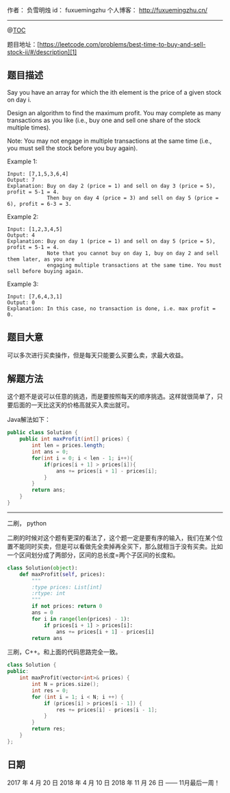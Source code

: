 
作者： 负雪明烛
id：	fuxuemingzhu
个人博客：	http://fuxuemingzhu.cn/

---
@[TOC](目录)

题目地址：[https://leetcode.com/problems/best-time-to-buy-and-sell-stock-ii/#/description][1]


## 题目描述


Say you have an array for which the ith element is the price of a given stock on day i.

Design an algorithm to find the maximum profit. You may complete as many transactions as you like (i.e., buy one and sell one share of the stock multiple times).

Note: You may not engage in multiple transactions at the same time (i.e., you must sell the stock before you buy again).

Example 1:

	Input: [7,1,5,3,6,4]
	Output: 7
	Explanation: Buy on day 2 (price = 1) and sell on day 3 (price = 5), profit = 5-1 = 4.
	             Then buy on day 4 (price = 3) and sell on day 5 (price = 6), profit = 6-3 = 3.

Example 2:

	Input: [1,2,3,4,5]
	Output: 4
	Explanation: Buy on day 1 (price = 1) and sell on day 5 (price = 5), profit = 5-1 = 4.
	             Note that you cannot buy on day 1, buy on day 2 and sell them later, as you are
	             engaging multiple transactions at the same time. You must sell before buying again.

Example 3:

	Input: [7,6,4,3,1]
	Output: 0
	Explanation: In this case, no transaction is done, i.e. max profit = 0.

## 题目大意

可以多次进行买卖操作，但是每天只能要么买要么卖，求最大收益。

## 解题方法


这个题不是说可以任意的挑选，而是要按照每天的顺序挑选。这样就很简单了，只要后面的一天比这天的价格高就买入卖出就可。

Java解法如下：

```java
public class Solution {
    public int maxProfit(int[] prices) {
        int len = prices.length;
        int ans = 0;
        for(int i = 0; i < len - 1; i++){
            if(prices[i + 1] > prices[i]){
                ans += prices[i + 1] - prices[i];
            }
        }
        return ans;
    }
}
```

----

二刷， python

二刷的时候对这个题有更深的看法了，这个题一定是要有序的输入，我们在某个位置不能同时买卖，但是可以看做先全卖掉再全买下，那么就相当于没有买卖。比如一个区间划分成了两部分，区间的总长度=两个子区间的长度和。

```python
class Solution(object):
    def maxProfit(self, prices):
        """
        :type prices: List[int]
        :rtype: int
        """
        if not prices: return 0
        ans = 0
        for i in range(len(prices) - 1):
            if prices[i + 1] > prices[i]:
                ans += prices[i + 1] - prices[i]
        return ans
```

三刷，C++。和上面的代码思路完全一致。

```cpp
class Solution {
public:
    int maxProfit(vector<int>& prices) {
        int N = prices.size();
        int res = 0;
        for (int i = 1; i < N; i ++) {
            if (prices[i] > prices[i - 1]) {
                res += prices[i] - prices[i - 1];
            }
        }
        return res;
    }
};
```

## 日期

2017 年 4 月 20 日 
2018 年 4 月 10 日 
2018 年 11 月 26 日 —— 11月最后一周！


  [1]: https://leetcode.com/problems/best-time-to-buy-and-sell-stock-ii/#/description
